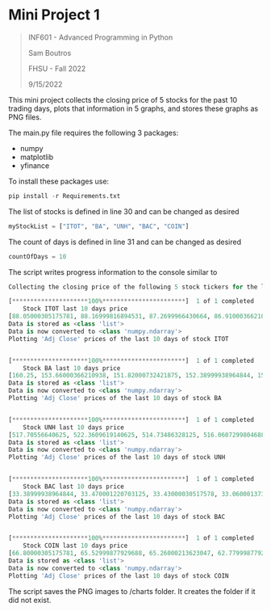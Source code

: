 # Mini Project 1
>INF601 - Advanced Programming in Python
> 
>Sam Boutros
> 
>FHSU - Fall 2022
>
>9/15/2022
> 
This mini project collects the closing price of 5 stocks for the past 10 trading days, plots that information in 5 graphs, and stores these graphs as PNG files. 

The main.py file requires the following 3 packages:

* numpy
* matplotlib
* yfinance

To install these packages use:
```python
pip install -r Requirements.txt
```
The list of stocks is defined in line 30 and can be changed as desired
```python
myStockList = ["ITOT", "BA", "UNH", "BAC", "COIN"]
```
The count of days is defined in line 31 and can be changed as desired
```python
countOfDays = 10
```
The script writes progress information to the console similar to
```python
Collecting the closing price of the following 5 stock tickers for the last 10 trading days:

[*********************100%***********************]  1 of 1 completed
    Stock ITOT last 10 days price
[88.05000305175781, 88.16999816894531, 87.2699966430664, 86.91000366210938, 88.5199966430664, 89.16999816894531, 90.62999725341797, 91.66000366210938, 87.72000122070312, 88.05999755859375]
Data is stored as <class 'list'>
Data is now converted to <class 'numpy.ndarray'>
Plotting 'Adj Close' prices of the last 10 days of stock ITOT


[*********************100%***********************]  1 of 1 completed
    Stock BA last 10 days price
[160.25, 153.66000366210938, 151.82000732421875, 152.38999938964844, 155.9499969482422, 157.7899932861328, 157.52000427246094, 158.72000122070312, 147.30999755859375, 149.25999450683594]
Data is stored as <class 'list'>
Data is now converted to <class 'numpy.ndarray'>
Plotting 'Adj Close' prices of the last 10 days of stock BA


[*********************100%***********************]  1 of 1 completed
    Stock UNH last 10 days price
[517.70556640625, 522.3609619140625, 514.73486328125, 516.0607299804688, 520.0482177734375, 525.8599853515625, 524.3400268554688, 531.25, 513.9600219726562, 509.7699890136719]
Data is stored as <class 'list'>
Data is now converted to <class 'numpy.ndarray'>
Plotting 'Adj Close' prices of the last 10 days of stock UNH


[*********************100%***********************]  1 of 1 completed
    Stock BAC last 10 days price
[33.38999938964844, 33.470001220703125, 33.43000030517578, 33.060001373291016, 33.56999969482422, 34.650001525878906, 34.939998626708984, 35.27000045776367, 34.0, 33.869998931884766]
Data is stored as <class 'list'>
Data is now converted to <class 'numpy.ndarray'>
Plotting 'Adj Close' prices of the last 10 days of stock BAC


[*********************100%***********************]  1 of 1 completed
    Stock COIN last 10 days price
[66.80000305175781, 65.52999877929688, 65.26000213623047, 62.779998779296875, 68.25, 73.08000183105469, 80.87000274658203, 82.55000305175781, 75.25, 78.69999694824219]
Data is stored as <class 'list'>
Data is now converted to <class 'numpy.ndarray'>
Plotting 'Adj Close' prices of the last 10 days of stock COIN
```

The script saves the PNG images to /charts folder. It creates the folder if it did not exist. 